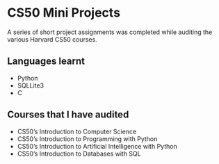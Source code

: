 # CS50 Mini Projects
A series of short project assignments was completed while auditing the various Harvard CS50 courses.
## Languages learnt
- Python
- SQLLite3
- C
## Courses that I have audited
- CS50’s Introduction to Computer Science
- CS50’s Introduction to Programming with Python
- CS50’s Introduction to Artificial Intelligence with Python
- CS50’s Introduction to Databases with SQL
